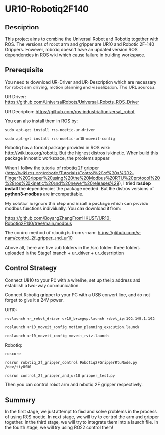 # UR10-Robotiq2F140
## Desciption
This project aims to combine the Universal Robot and Robotiq together with ROS. The versions of robot arm and gripper are UR10 and Robotiq 2F-140 Grippers.
However, robotiq doesn't have an updated version ROS dependencies in ROS wiki which cause failure in building workspace. 
## Prerequisite
You need to download UR-Driver and UR-Description which are necessary for robot arm driving, motion planning and visualization.
The URL sources:

UR Driver: https://github.com/UniversalRobots/Universal_Robots_ROS_Driver

UR Decription: https://github.com/ros-industrial/universal_robot

You can also install them in ROS by:

```sudo apt-get install ros-noetic-ur-driver```

```sudo apt-get install ros-noetic-ur10-moveit-config```

Robotiq has a formal package provided in ROS wiki: http://wiki.ros.org/robotiq. But the highest distros is kinetic. When build this package in noetic workspace, the problems appear:

When I follow the tutorial of robotiq 2F gripper (http://wiki.ros.org/robotiq/Tutorials/Control%20of%20a%202-Finger%20Gripper%20using%20the%20Modbus%20RTU%20protocol%20%28ros%20kinetic%20and%20newer%20releases%29), I tried **rosdep install** the dependencies the package needed. But the distros versions of **python3-modbus** are imcompatitable. 

My solution is ignore this step and install a package which can provide modbus functions individually. You can download it from:

https://github.com/BoyangZhangFromHKUST/UR10-Robotiq2F140/tree/main/modbus

The control method of robotiq is from s-nam: https://github.com/s-nam/control_2f_gripper_and_ur10

Above all, there are five sub folders in the /src folder: three folders uploaded in the Stage1 branch + ur_driver + ur_description
## Control Strategy
Connect UR10 to your PC with a wireline, set up the ip address and establish a two-way communication.

Connect Robotiq gripper to your PC with a USB convert line, and do not forget to give it a 24V power.

UR10:

```roslaunch ur_robot_driver ur10_bringup.launch robot_ip:192.168.1.102```

```roslaunch ur10_moveit_config motion_planning_execution.launch```

```roslaunch ur10_moveit_config moveit_rviz.launch```

Robotiq:

```roscore```

```rosrun robotiq_2f_gripper_control Robotiq2FGripperRtuNode.py /dev/ttyUSB0```

```rosrun control_2f_gripper_and_ur10 gripper_test.py```

Then you can control robot arm and robotiq 2F gripper respectively.

## Summary
In the first stage, we just attempt to find and solve problems in the process of using ROS noetic. In next stage, we will try to control the arm and gripper together. In the third stage, we will try to integrate them into a launch file. In the fourth stage, we will try using ROS2 control them!
